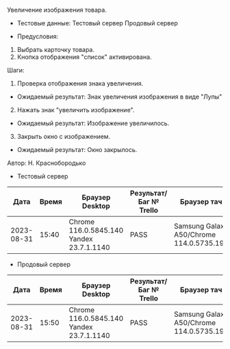 Увеличение изображения товара.

* Тестовые данные: 
  Тестовый сервер 
  Продовый сервер 

* Предусловия:
1. Выбрать карточку товара.
2. Кнопка отображения "список" активирована.


Шаги:
1. Проверка отображения знака увеличения. 

* Ожидаемый результат:
Знак увеличения изображения в виде "Лупы"

2. Нажать знак "увеличить изображение".

* Ожидаемый результат:
Изображение увеличилось.

3. Закрыть окно с изображением.

* Ожидаемый результат:
Окно закрылось.

Автор: Н. Краснобородько


* Тестовый сервер 

| Дата | Время | Браузер Desktop| Результат/Баг № Trello| Браузер тач| Результат/Баг № Trello| Дата релиза |Имя |
| --- | --- | --- | --- | --- | --- | --- | --- | 
|2023-08-31 | 15:40 | Chrome 116.0.5845.140   Yandex 23.7.1.1140 | PASS |Samsung Galaxy A50/Chrome 114.0.5735.196  | FAIL https://trello.com/c/0lmeIUZT/447 | 27.08.23 | Наталья К. | 



* Продовый сервер

| Дата | Время | Браузер Desktop| Результат/Баг № Trello| Браузер тач| Результат/Баг № Trello| Дата релиза |Имя |
| --- | --- | --- | --- | --- | --- | --- | --- | 
| 2023-08-31 | 15:50 | Chrome 116.0.5845.140   Yandex 23.7.1.1140| PASS | Samsung Galaxy A50/Chrome 114.0.5735.196 | FAIL https://trello.com/c/0lmeIUZT/447 | 27.08.23 | Наталья К. | 